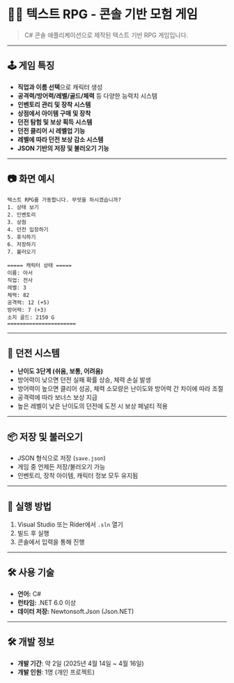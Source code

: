 
# 🧙‍♂️ 텍스트 RPG - 콘솔 기반 모험 게임

> C# 콘솔 애플리케이션으로 제작된 텍스트 기반 RPG 게임입니다.

---

## 🕹️ 게임 특징

- **직업과 이름 선택**으로 캐릭터 생성
- **공격력/방어력/레벨/골드/체력** 등 다양한 능력치 시스템
- **인벤토리 관리 및 장착 시스템**
- **상점에서 아이템 구매 및 장착**
- **던전 탐험 및 보상 획득 시스템**
- **던전 클리어 시 레벨업 기능**
- **레벨에 따라 던전 보상 감소 시스템**
- **JSON 기반의 저장 및 불러오기 기능**

---

## 📷 화면 예시

```
텍스트 RPG를 가동합니다. 무엇을 하시겠습니까?
1. 상태 보기
2. 인벤토리
3. 상점
4. 던전 입장하기
5. 휴식하기
6. 저장하기
7. 불러오기
```

```
===== 캐릭터 상태 =====
이름: 아서
직업: 전사
레벨: 3
체력: 82
공격력: 12 (+5)
방어력: 7 (+3)
소지 골드: 2150 G
======================
```

---

## 🏹 던전 시스템

- **난이도 3단계 (쉬움, 보통, 어려움)**  
- 방어력이 낮으면 던전 실패 확률 상승, 체력 손실 발생  
- 방어력이 높으면 클리어 성공, 체력 소모량은 난이도와 방어력 간 차이에 따라 조절  
- 공격력에 따라 보너스 보상 지급  
- 높은 레벨이 낮은 난이도의 던전에 도전 시 보상 페널티 적용

---

## 📦 저장 및 불러오기

- JSON 형식으로 저장 (`save.json`)  
- 게임 중 언제든 저장/불러오기 가능  
- 인벤토리, 장착 아이템, 캐릭터 정보 모두 유지됨

---

## 💾 실행 방법

1. Visual Studio 또는 Rider에서 `.sln` 열기  
2. 빌드 후 실행  
3. 콘솔에서 입력을 통해 진행

---

## 🛠 사용 기술

- **언어:** C#  
- **런타임:** .NET 6.0 이상  
- **데이터 저장:** Newtonsoft.Json (Json.NET)

---

## 🛠 개발 정보

- **개발 기간**: 약 2일 (2025년 4월 14일 ~ 4월 16일)
- **개발 인원**: 1명 (개인 프로젝트)


